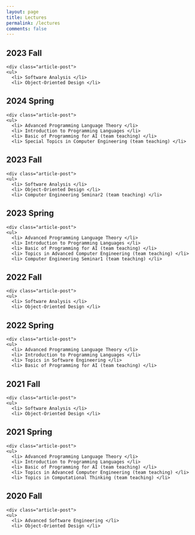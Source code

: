 ```yaml
---
layout: page
title: Lectures
permalink: /lectures
comments: false
---
```


<section>
    <div class="section-title">
        <h2><span> 2023 Fall</span></h2>
    </div>

    <div class="article-post">
    <ul>
      <li> Software Analysis </li>
      <li> Object-Oriented Design </li>
</ul>
</div>
</section>

<section>
    <div class="section-title">
        <h2><span> 2024 Spring</span></h2>
    </div>

    <div class="article-post">
    <ul>
      <li> Advanced Programming Language Theory </li>
      <li> Introduction to Programming Languages </li>
      <li> Basic of Programming for AI (team teaching) </li>
      <li> Special Topics in Computer Engineering (team teaching) </li>
</ul>
</div>
</section>

<section>
    <div class="section-title">
        <h2><span> 2023 Fall</span></h2>
    </div>

    <div class="article-post">
    <ul>
      <li> Software Analysis </li>
      <li> Object-Oriented Design </li>
      <li> Computer Engineering Seminar2 (team teaching) </li>
</ul>
</div>
</section>

<section>
    <div class="section-title">
        <h2><span> 2023 Spring</span></h2>
    </div>

    <div class="article-post">
    <ul>
      <li> Advanced Programming Language Theory </li>
      <li> Introduction to Programming Languages </li>
      <li> Basic of Programming for AI (team teaching) </li>
      <li> Topics in Advanced Computer Engineering (team teaching) </li>
      <li> Computer Engineering Seminar1 (team teaching) </li>
</ul>
</div>
</section>

<section>
    <div class="section-title">
        <h2><span> 2022 Fall </span></h2>
    </div>

    <div class="article-post">
    <ul>
      <li> Software Analysis </li>
      <li> Object-Oriented Design </li>
</ul>
</div>
</section>

<section>
    <div class="section-title">
        <h2><span> 2022 Spring</span></h2>
    </div>

    <div class="article-post">
    <ul>
      <li> Advanced Programming Language Theory </li>
      <li> Introduction to Programming Languages </li>
      <li> Topics in Software Engineering </li>
      <li> Basic of Programming for AI (team teaching) </li>
</ul>
</div>
</section>

<section>
    <div class="section-title">
        <h2><span> 2021 Fall </span></h2>
    </div>

    <div class="article-post">
    <ul>
      <li> Software Analysis </li>
      <li> Object-Oriented Design </li>
</ul>
</div>
</section>

<section>
    <div class="section-title">
        <h2><span> 2021 Spring</span></h2>
    </div>

    <div class="article-post">
    <ul>
      <li> Advanced Programming Language Theory </li>
      <li> Introduction to Programming Languages </li>
      <li> Basic of Programming for AI (team teaching) </li>
      <li> Topics in Advanced Computer Engineering (team teaching) </li>
      <li> Topics in Computational Thinking (team teaching) </li>
  </ul>
</div>
</section>

<section>
    <div class="section-title">
        <h2><span> 2020 Fall </span></h2>
    </div>

    <div class="article-post">
    <ul>
      <li> Advanced Software Engineering </li>
      <li> Object-Oriented Design </li>
</ul>
</div>
</section>
